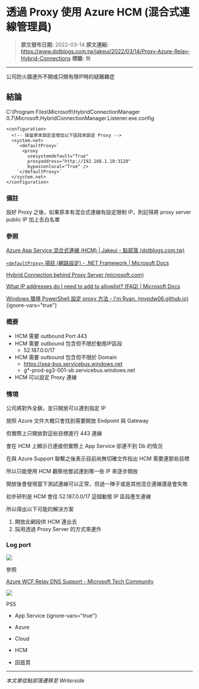 # 透過 Proxy 使用 Azure HCM (混合式連線管理員)

> **原文發布日期:** 2022-03-14
> **原文連結:** https://www.dotblogs.com.tw/jakeuj/2022/03/14/Proxy-Azure-Relay-Hybrid-Connections
> **標籤:** 無

---

公司防火牆連外不開或只開有限IP時的疑難雜症

## 結論

C:\Program Files\Microsoft\HybridConnectionManager 0.7\Microsoft.HybridConnectionManager.Listener.exe.config

```
<configuration>
  <!-- 保留原本設定並增加以下區段來設定 Proxy -->
  <system.net>
    `<defaultProxy>`
      <proxy
        usesystemdefault="True"
        proxyaddress="http://192.168.1.10:3128"
        bypassonlocal="True" />
    `</defaultProxy>`
  </system.net>
</configuration>
```

### 備註

設好 Proxy 之後，如果原本有混合式連線有設定限制 IP，則記得將 proxy server public IP 加上去白名單

### 參照

[Azure App Service 混合式連線 (HCM) | Jakeuj - 點部落 (dotblogs.com.tw)](https://www.dotblogs.com.tw/jakeuj/2021/08/27/Azure-Relay-Hybrid-Connections)

[`<defaultProxy>` 項目 (網路設定) - .NET Framework | Microsoft Docs](https://docs.microsoft.com/zh-tw/dotnet/framework/configure-apps/file-schema/network/defaultproxy-element-network-settings#example)

[Hybrid Connection behind Proxy Server (microsoft.com)](https://social.msdn.microsoft.com/Forums/azure/en-US/388b266f-2d56-4b41-a6f8-321c77d2a94b/hybrid-connection-behind-proxy-server?forum=servbus)

[What IP addresses do I need to add to allowlist? (FAQ) | Microsoft Docs](https://docs.microsoft.com/en-us/azure/service-bus-messaging/service-bus-faq#what-ip-addresses-do-i-need-to-add-to-allowlist-)

[Windows 環境 PowerShell 設定 proxy 方法 - I'm Ryan. (mvpdw06.github.io)](https://mvpdw06.github.io/Blog/2016/11/14/Windows-%E7%92%B0%E5%A2%83-PowerShell-%E8%A8%AD%E5%AE%9A-proxy-%E6%96%B9%E6%B3%95/)
{ignore-vars="true"}

### 概要

* HCM 需要 outbound Port 443
* HCM 需要 outbound 包含但不限於動態IP區段
  + 52.187.0.0/17
* HCM 需要 outbound 包含但不限於 Domain
  + https://sea-bus.servicebus.windows.net
  + g\*-prod-sg3-001-sb.servicebus.windows.net
* HCM 可以設定 Proxy 連線

### 情境

公司將對外全鎖，並只開放可以連到指定 IP

按照 Azure 文件大概只會找到需要開放 Endpoint 與 Gateway

但實際上只開放對這些目標進行 443 連線

會在 HCM 上顯示已連接但實際上 App Service 卻連不到 Db 的情況

在與 Azure Support 聯繫之後表示目前尚無切確文件指出 HCM 需要連那些目標

所以只能使用 HCM 觀察他嘗試連到哪一些 IP 來逐步開放

開放後會發現當下測試連線可以正常，但過一陣子或是其他混合連線還是會失敗

初步研判是 HCM 會往 52.187.0.0/17 這個動態 IP 區段產生連線

所以得出以下可能的解決方案

1. 開放此網段供 HCM 連出去
2. 採用透過 Proxy Server 的方式來連外

### Log port

![](https://dotblogsfile.blob.core.windows.net/user/jakeuj/4ef224f2-a958-4940-8d7f-b4dc51e99d16/1647241786.png.png)

參照

[Azure WCF Relay DNS Support - Microsoft Tech Community](https://techcommunity.microsoft.com/t5/messaging-on-azure-blog/azure-wcf-relay-dns-support/ba-p/370775)

![](https://card.psnprofiles.com/1/jakeuj.png)

PS5

* App Service
{ignore-vars="true"}
* Azure
* Cloud
* HCM

* 回首頁

---

*本文章從點部落遷移至 Writerside*
